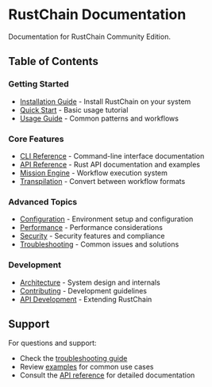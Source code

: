 # RustChain Documentation

Documentation for RustChain Community Edition.

## Table of Contents

### Getting Started
- [Installation Guide](installation.md) - Install RustChain on your system
- [Quick Start](quickstart.md) - Basic usage tutorial
- [Usage Guide](usage-guide.md) - Common patterns and workflows

### Core Features
- [CLI Reference](cli-reference.md) - Command-line interface documentation
- [API Reference](api-reference.md) - Rust API documentation and examples
- [Mission Engine](mission-engine.md) - Workflow execution system
- [Transpilation](transpilation.md) - Convert between workflow formats

### Advanced Topics
- [Configuration](configuration.md) - Environment setup and configuration
- [Performance](advanced/performance.md) - Performance considerations
- [Security](advanced/security.md) - Security features and compliance
- [Troubleshooting](troubleshooting.md) - Common issues and solutions

### Development
- [Architecture](architecture.md) - System design and internals
- [Contributing](../CONTRIBUTING.md) - Development guidelines
- [API Development](api-development.md) - Extending RustChain

## Support

For questions and support:
- Check the [troubleshooting guide](troubleshooting.md)
- Review [examples](../examples/) for common use cases
- Consult the [API reference](api-reference.md) for detailed documentation